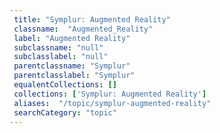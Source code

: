 ```yaml
--- 
 title: "Symplur: Augmented Reality" 
 classname:  "Augmented_Reality" 
 label: "Augmented Reality" 
 subclassname: "null" 
 subclasslabel: "null" 
 parentclassname: "Symplur" 
 parentclasslabel: "Symplur" 
 equalentCollections: [] 
 collections: ['Symplur: Augmented Reality']
 aliases:  "/topic/symplur-augmented-reality"  
 searchCategory: "topic" 
---
```

